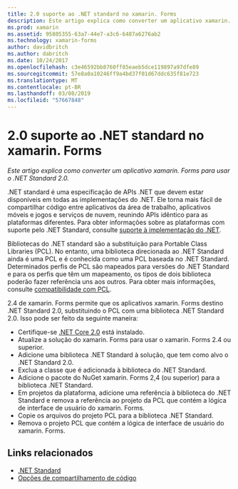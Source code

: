 ```yaml
---
title: 2.0 suporte ao .NET standard no xamarin. Forms
description: Este artigo explica como converter um aplicativo xamarin. Forms para usar o .NET Standard 2.0. .NET standard é uma especificação de APIs .NET que devem estar disponíveis em todas as implementações do .NET.
ms.prod: xamarin
ms.assetid: 95805355-63a7-44e7-a3c6-6487a6276ab2
ms.technology: xamarin-forms
author: davidbritch
ms.author: dabritch
ms.date: 10/24/2017
ms.openlocfilehash: c3e46592bb8760ff85eaeb5dce119897a97dfe89
ms.sourcegitcommit: 57e8a0a10246ff9a4bd37f01d67ddc635f81e723
ms.translationtype: MT
ms.contentlocale: pt-BR
ms.lasthandoff: 03/08/2019
ms.locfileid: "57667848"
---
```

# <a name="net-standard-20-support-in-xamarinforms"></a>2.0 suporte ao .NET standard no xamarin. Forms

_Este artigo explica como converter um aplicativo xamarin. Forms para usar o .NET Standard 2.0._

.NET standard é uma especificação de APIs .NET que devem estar disponíveis em todas as implementações do .NET. Ele torna mais fácil de compartilhar código entre aplicativos da área de trabalho, aplicativos móveis e jogos e serviços de nuvem, reunindo APIs idêntico para as plataformas diferentes. Para obter informações sobre as plataformas com suporte pelo .NET Standard, consulte [suporte à implementação do .NET](/dotnet/standard/net-standard#net-implementation-support).

Bibliotecas do .NET standard são a substituição para Portable Class Libraries (PCL). No entanto, uma biblioteca direcionada ao .NET Standard ainda é uma PCL e é conhecida como uma PCL baseada no .NET Standard. Determinados perfis de PCL são mapeados para versões do .NET Standard e para os perfis que têm um mapeamento, os tipos de dois biblioteca poderão fazer referência uns aos outros. Para obter mais informações, consulte [compatibilidade com PCL](/dotnet/standard/net-standard#pcl-compatibility).

2.4 de xamarin. Forms permite que os aplicativos xamarin. Forms destino .NET Standard 2.0, substituindo o PCL com uma biblioteca .NET Standard 2.0. Isso pode ser feito da seguinte maneira:

- Certifique-se [.NET Core 2.0](https://www.microsoft.com/net/download/core) está instalado.
- Atualize a solução do xamarin. Forms para usar o xamarin. Forms 2.4 ou superior.
- Adicione uma biblioteca .NET Standard à solução, que tem como alvo o .NET Standard 2.0.
- Exclua a classe que é adicionada à biblioteca do .NET Standard.
- Adicione o pacote do NuGet xamarin. Forms 2,4 (ou superior) para a biblioteca .NET Standard.
- Em projetos da plataforma, adicione uma referência à biblioteca do .NET Standard e remova a referência ao projeto da PCL que contém a lógica de interface de usuário do xamarin. Forms.
- Copie os arquivos do projeto PCL para a biblioteca .NET Standard.
- Remova o projeto PCL que contém a lógica de interface de usuário do xamarin. Forms.


## <a name="related-links"></a>Links relacionados

- [.NET Standard](~/cross-platform/app-fundamentals/net-standard.md)
- [Opções de compartilhamento de código](~/cross-platform/app-fundamentals/code-sharing.md)
